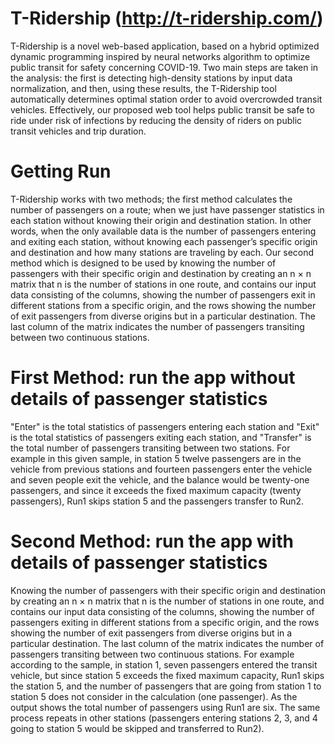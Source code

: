 # T-Ridership (http://t-ridership.com/)
T-Ridership is a novel web-based application, based on a hybrid optimized dynamic programming inspired by neural networks algorithm to optimize public transit for safety concerning COVID-19. Two main steps are taken in the analysis: the first is detecting high-density stations by input data normalization, and then, using these results, the T-Ridership tool automatically determines optimal station order to avoid overcrowded transit vehicles. Effectively, our proposed web tool helps public transit be safe to ride under risk of infections by reducing the density of riders on public transit vehicles and trip duration.  
# Getting Run
T-Ridership works with two methods; the first method calculates the number of passengers on a route; when we just have passenger statistics in each station without knowing their origin and destination station. In other words, when the only available data is the number of passengers entering and exiting each station, without knowing each passenger’s specific origin and destination and how many stations are traveling by each. Our second method which is designed to be used by knowing the number of passengers with their specific origin and destination by creating an n × n matrix that n is the number of stations in one route, and contains our input data consisting of the columns, showing the number of passengers exit in different stations from a specific origin, and the rows showing the number of exit passengers from diverse origins but in a particular destination. The last column of the matrix indicates the number of passengers transiting between two continuous stations.
# First Method: run the app without details of passenger statistics
"Enter" is the total statistics of passengers entering each station and "Exit" is the total statistics of passengers exiting each station, and "Transfer" is the total number of passengers transiting between two stations. For example in this given sample, in station 5 twelve passengers are in the vehicle from previous stations and fourteen passengers enter the vehicle and seven people exit the vehicle, and the balance would be twenty-one passengers, and since it exceeds the fixed maximum capacity (twenty passengers), Run1 skips station 5 and the passengers transfer to Run2.
# Second Method: run the app with details of passenger statistics
Knowing the number of passengers with their specific origin and destination by creating an n × n matrix that n is the number of stations in one route, and contains our input data consisting of the columns, showing the number of passengers exiting in different stations from a specific origin, and the rows showing the number of exit passengers from diverse origins but in a particular destination. The last column of the matrix indicates the number of passengers transiting between two continuous stations. For example according to the sample, in station 1, seven passengers entered the transit vehicle, but since station 5 exceeds the fixed maximum capacity, Run1 skips the station 5, and the number of passengers that are going from station 1 to station 5 does not consider in the calculation (one passenger). As the output shows the total number of passengers using Run1 are six. The same process repeats in other stations (passengers entering stations 2, 3, and 4 going to station 5 would be skipped and transferred to Run2).
